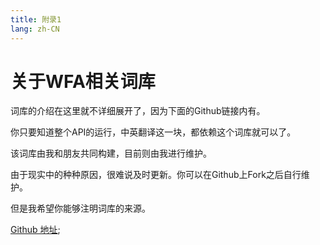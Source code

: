 ```yaml
---
title: 附录1
lang: zh-CN
---
```


# 关于WFA相关词库

词库的介绍在这里就不详细展开了，因为下面的Github链接内有。

你只要知道整个API的运行，中英翻译这一块，都依赖这个词库就可以了。

该词库由我和朋友共同构建，目前则由我进行维护。

由于现实中的种种原因，很难说及时更新。你可以在Github上Fork之后自行维护。

但是我希望你能够注明词库的来源。

[Github 地址](https://github.com/Richasy/WFA_Lexicon);
